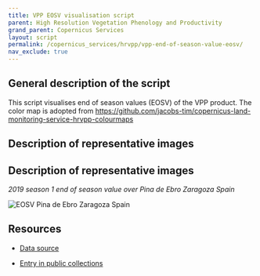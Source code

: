 ```yaml
---
title: VPP EOSV visualisation script
parent: High Resolution Vegetation Phenology and Productivity
grand_parent: Copernicus Services
layout: script
permalink: /copernicus_services/hrvpp/vpp-end-of-season-value-eosv/
nav_exclude: true
---
```



## General description of the script  
This script visualises end of season  values (EOSV)  of the VPP product. The color map is adopted from https://github.com/jacobs-tim/copernicus-land-monitoring-service-hrvpp-colourmaps 

  
## Description of representative images
  
## Description of representative images
*2019 season 1  end of season value over Pina de Ebro Zaragoza Spain* 

![EOSV Pina de Ebro Zaragoza Spain](fig/pina-de-ebro-spain.PNG)   

## Resources

- [Data source](https://land.copernicus.eu/pan-european/biophysical-parameters/high-resolution-vegetation-phenology-and-productivity)

- [Entry in public collections](https://github.com/sentinel-hub/public-collections/tree/main/collections/vegetation-phenology-and-productivity-parameters-season-1)
